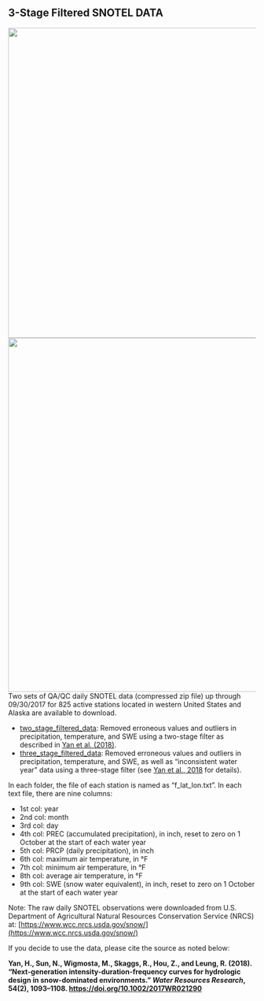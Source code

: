 ## 3-Stage Filtered SNOTEL DATA 
<img src="https://image.ibb.co/jAAiRT/Picture1.png" class="image2" width="630" height="630" align="left" border="0" style="border-style: none;"> 
<img src="https://image.ibb.co/m68WD8/Screen_Size_Figure.png" class="image2" width="630" height="719" align="left" border="0" style="border-style: none;">

<br /> <br /> <br /> <br /> <br /> <br /> <br /> <br /> <br /> <br /> <br /> <br /> <br /> <br /> <br /> <br /> <br /> <br /> <br /> <br /> <br /> <br /> <br /> <br /> <br /> <br /> <br /> <br /> <br /> <br /> <br /> <br /> <br /> <br /> <br /> <br /> <br /> <br /> <br /> <br /> <br /> <br /> <br /> <br /> <br /> <br /> <br /> <br /> <br /> <br /> <br /> <br /> <br /> <br /> <br /> <br /> <br /> 


Two sets of QA/QC daily SNOTEL data (compressed zip file) up through 09/30/2017 for 825 active stations located in western United States and Alaska are available to download.

- [two_stage_filtered_data](https://dhsvm.pnnl.gov/downloads/data/two_stage_filtered_data.zip): Removed erroneous values and outliers in precipitation, temperature, and SWE using a two-stage filter as described in [Yan et al. (2018)](https://agupubs.onlinelibrary.wiley.com/doi/abs/10.1002/2017WR021290).
- [three_stage_filtered_data](https://dhsvm.pnnl.gov/downloads/data/three_stage_filtered_data.zip): Removed erroneous values and outliers in precipitation, temperature, and SWE, as well as “inconsistent water year” data using a three-stage filter (see [Yan et al., 2018](https://agupubs.onlinelibrary.wiley.com/doi/abs/10.1002/2017WR021290) for details).

In each folder, the file of each station is named as “f_lat_lon.txt”. In each text file, there are nine columns:
- 1st col: year
- 2nd col: month
- 3rd col: day
- 4th col: PREC (accumulated precipitation), in inch, reset to zero on 1 October at the start of each water year
- 5th col: PRCP (daily precipitation), in inch
- 6th col: maximum air temperature, in °F
- 7th col: minimum air temperature, in °F
- 8th col: average air temperature, in °F
- 9th col: SWE (snow water equivalent), in inch, reset to zero on 1 October at the start of each water year

Note: The raw daily SNOTEL observations were downloaded from U.S. Department of Agricultural Natural Resources Conservation Service (NRCS) at: [https://www.wcc.nrcs.usda.gov/snow/](https://www.wcc.nrcs.usda.gov/snow/)

If you decide to use the data, please cite the source as noted below:

<strong>Yan, H., Sun, N., Wigmosta, M., Skaggs, R., Hou, Z., and Leung, R. (2018). “Next-generation intensity-duration-frequency curves for hydrologic design in snow-dominated environments.” <em>Water Resources Research</em>, 54(2), 1093–1108. <a href="https://doi.org/10.1002/2017WR021290">https://doi.org/10.1002/2017WR021290</a></strong>
